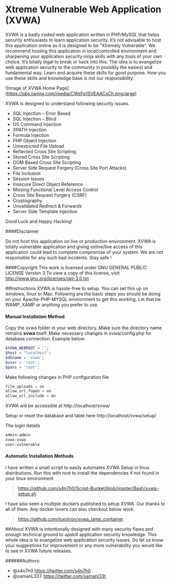 Xtreme Vulnerable Web Application (XVWA) 
=========================================
XVWA is a badly coded web application written in PHP/MySQL that helps security enthusiasts to learn application security.  It’s not advisable to host this application online as it is designed to be “Xtremely Vulnerable”. We recommend hosting this application in local/controlled environment and sharpening your application security ninja skills with any tools of your own choice. It’s totally legal to break or hack into this. The idea is to evangelize web application security to the community in possibly the easiest and fundamental way. Learn and acquire these skills for good purpose. How you use these skills and knowledge base is not our responsibility. 


![Image of XVWA Home Page]
(https://pbs.twimg.com/media/CWsFq1SVEAACsCh.png:large) 

XVWA is designed to understand following security issues. 

+ SQL Injection – Error Based 
+ SQL Injection – Blind
+ OS Command Injection
+ XPATH Injection 
+ Formula Injection
+ PHP Object Injection 
+ Unrestricted File Upload
+ Reflected Cross Site Scripting 
+ Stored Cross Site Scripting 
+ DOM Based Cross Site Scripting 
+ Server Side Request Forgery (Cross Site Port Attacks) 
+ File Inclusion 
+ Session Issues 
+ Insecure Direct Object Reference 
+ Missing Functional Level Access Control 
+ Cross Site Request Forgery (CSRF)
+ Cryptography 
+ Unvalidated Redirect & Forwards
+ Server Side Template Injection

Good Luck and Happy Hacking!

####Disclaimer 

Do not host this application on live or production environment. XVWA is totally vulnerable application and giving online/live access of this application could lead to complete compromise of your system. We are not responsible for any such bad incidents. Stay safe ! 

####Copyright
This work is licensed under GNU GENERAL PUBLIC LICENSE Version 3
To view a copy of this license, visit http://www.gnu.org/licenses/gpl-3.0.txt


##Instructions 
XVWA is hassle-free to setup. You can set this up on windows, linux or Mac. Following are the basic steps you should be doing on your Apache-PHP-MYSQL environment to get this working.  Let that be WAMP, XAMP or anything you prefer to use. 

#### Manual Installation Method

Copy the xvwa folder in your web directory. Make sure the directory name remains **xvwa** itself. Make necessary changes in xvwa/config.php for database connection. Example below: 

```php
$XVWA_WEBROOT = '';  
$host = "localhost"; 
$dbname = 'xvwa';  
$user = 'root'; 
$pass = 'root';
```

Make following changes in PHP configuration file

```php
file_uploads = on 
allow_url_fopen = on 
allow_url_include = on 
```

XVWA will be accessible at http://localhost/xvwa/

Setup or reset the database and table here http://localhost/xvwa/setup/

The login details

```php
admin:admin
xvwa:xvwa
user:vulnerable
```

#### Automatic Installation Methods
I have written a small script to easily automates XVWA Setup in linux distributions. Run this with *root* to install the dependencies if not found in your linux environment
>https://github.com/s4n7h0/Script-Bucket/blob/master/Bash/xvwa-setup.sh 

I have also seen a multiple dockers published to setup XVWA. Our thanks to all of them. Any docker lovers can also checkout below work. 
>https://github.com/tuxotron/xvwa_lamp_container 


##About 
XVWA is intentionally designed with many security flaws and enough technical ground to upskill application security knowledge. This whole idea is to evangelize web application security issues. Do let us know your suggestions for improvement or any more vulnerability you would like to see in XVWA future releases. 

######Authors:
- @s4n7h0 https://twitter.com/s4n7h0
- @samanL33T https://twitter.com/samanl33t 
